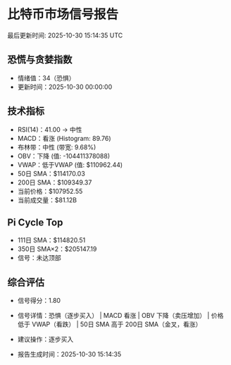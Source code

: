 # 比特币市场信号报告

最后更新时间: 2025-10-30 15:14:35 UTC

## 恐慌与贪婪指数
- 情绪值：34（恐惧）
- 更新时间：2025-10-30 00:00:00

## 技术指标
- RSI(14)：41.00 → 中性
- MACD：看涨 (Histogram: 89.76)
- 布林带：中性 (带宽: 9.68%)
- OBV：下降 (值: -104411378088)
- VWAP：低于VWAP (值: $110962.44)
- 50日 SMA：$114170.03
- 200日 SMA：$109349.37
- 当前价格：$107952.55
- 当前成交量：$81.12B

## Pi Cycle Top
- 111日 SMA：$114820.51
- 350日 SMA×2：$205147.19
- 信号：未达顶部

## 综合评估
- 信号得分：1.80
- 信号详情：恐惧（逐步买入） | MACD 看涨 | OBV 下降（卖压增加） | 价格低于 VWAP（看跌） | 50日 SMA 高于 200日 SMA（金叉，看涨）
- 建议操作：逐步买入

- 报告生成时间：2025-10-30 15:14:35